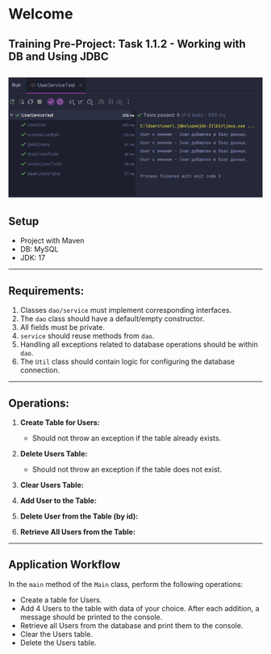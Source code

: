 # Welcome
## Training Pre-Project: Task 1.1.2 - Working with DB and Using JDBC
![Скриншот тестов](image/Screenshot.png)
---

## Setup
- Project with Maven
- DB: MySQL
- JDK: 17

---

## Requirements:

1. Classes `dao/service` must implement corresponding interfaces.
2. The `dao` class should have a default/empty constructor.
3. All fields must be private.
4. `service` should reuse methods from `dao`.
5. Handling all exceptions related to database operations should be within `dao`.
6. The `Util` class should contain logic for configuring the database connection.

---

## Operations:

1. **Create Table for Users:**
    - Should not throw an exception if the table already exists.

2. **Delete Users Table:**
    - Should not throw an exception if the table does not exist.

3. **Clear Users Table:**

4. **Add User to the Table:**

5. **Delete User from the Table (by id):**

6. **Retrieve All Users from the Table:**

---

## Application Workflow

In the `main` method of the `Main` class, perform the following operations:

- Create a table for Users.
- Add 4 Users to the table with data of your choice. After each addition, a message should be printed to the console.
- Retrieve all Users from the database and print them to the console.
- Clear the Users table.
- Delete the Users table.